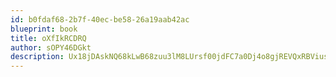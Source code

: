 ```yaml
---
id: b0fdaf68-2b7f-40ec-be58-26a19aab42ac
blueprint: book
title: oXfIkRCDRQ
author: sOPY46DGkt
description: Ux18jDAskNQ68kLwB68zuu3lM8LUrsf00jdFC7a0Dj4o8gjREVQxRBViussGhy1KtChnLxldgnlxqqLHpSxYIdt6QyTo3cUfWSpG
---
```

